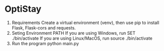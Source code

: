 # OptiStay

1. Requirements
   Create a virtual environment (venv), then use pip to install Flask, Flask-cors and requests.
2. Seting Environment PATH
   If you are using Windows, run SET ./bin/activate
   If you are using Linux/MacOS, run source ./bin/activate
3. Run the program
   python main.py

